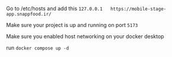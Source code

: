 Go to /etc/hosts and add this
```127.0.0.1   https://mobile-stage-app.snappfood.ir/```

Make sure your project is up and running on port ```5173```

Make sure you enabled host networking on your docker desktop

run ```docker compose up -d```